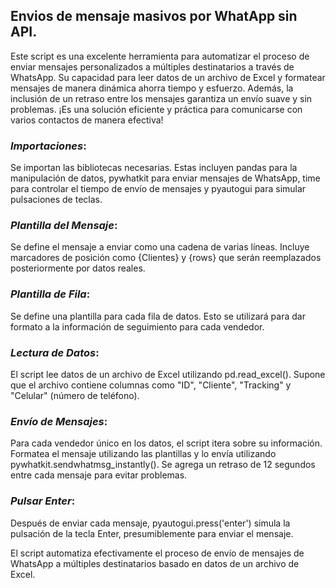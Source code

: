 ## Envios de mensaje masivos por WhatApp sin API.

Este script es una excelente herramienta para automatizar el proceso de enviar mensajes personalizados a múltiples destinatarios a través de WhatsApp.
Su capacidad para leer datos de un archivo de Excel y formatear mensajes de manera dinámica ahorra tiempo y esfuerzo. 
Además, la inclusión de un retraso entre los mensajes garantiza un envío suave y sin problemas. 
¡Es una solución eficiente y práctica para comunicarse con varios contactos de manera efectiva!

### *Importaciones*: 
Se importan las bibliotecas necesarias. Estas incluyen pandas para la manipulación de datos, pywhatkit para enviar mensajes de WhatsApp, time para controlar el tiempo de envío de mensajes y pyautogui para simular pulsaciones de teclas.

### *Plantilla del Mensaje*: 
Se define el mensaje a enviar como una cadena de varias líneas. Incluye marcadores de posición como {Clientes} y {rows} que serán reemplazados posteriormente por datos reales.

### *Plantilla de Fila*:
Se define una plantilla para cada fila de datos. Esto se utilizará para dar formato a la información de seguimiento para cada vendedor.

### *Lectura de Datos*:
El script lee datos de un archivo de Excel utilizando pd.read_excel(). Supone que el archivo contiene columnas como "ID", "Cliente", "Tracking" y "Celular" (número de teléfono).

### *Envío de Mensajes*: 
Para cada vendedor único en los datos, el script itera sobre su información. Formatea el mensaje utilizando las plantillas y lo envía utilizando pywhatkit.sendwhatmsg_instantly(). Se agrega un retraso de 12 segundos entre cada mensaje para evitar problemas.

### *Pulsar Enter*: 
Después de enviar cada mensaje, pyautogui.press('enter') simula la pulsación de la tecla Enter, presumiblemente para enviar el mensaje.

El script automatiza efectivamente el proceso de envío de mensajes de WhatsApp a múltiples destinatarios basado en datos de un archivo de Excel.
